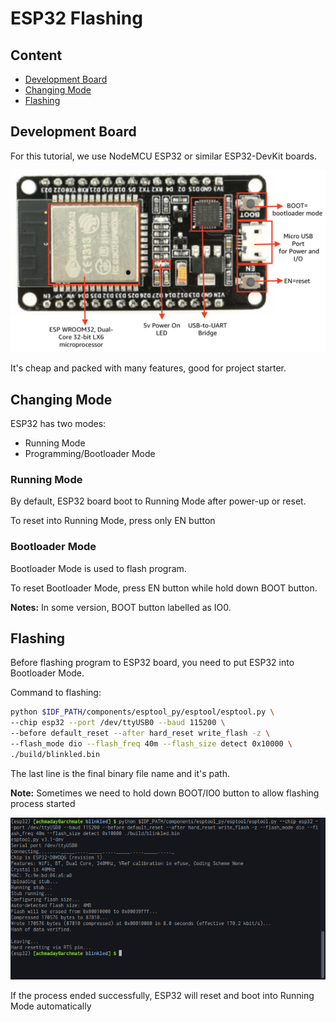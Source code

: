 # ESP32 Flashing

## Content
- [Development Board](https://github.com/mekatronik-achmadi/md_tutorial/blob/master/electronic/tutorials/esp32_flashing.md#development-board)
- [Changing Mode](https://github.com/mekatronik-achmadi/md_tutorial/blob/master/electronic/tutorials/esp32_flashing.md#changing-mode)
- [Flashing](https://github.com/mekatronik-achmadi/md_tutorial/blob/master/electronic/tutorials/esp32_flashing.md#flashing)

## Development Board

For this tutorial, we use NodeMCU ESP32 or similar ESP32-DevKit boards.

![images](images/esp32devkit.png?raw=true)

It's cheap and packed with many features, good for project starter.

## Changing Mode

ESP32 has two modes:
- Running Mode
- Programming/Bootloader Mode

### Running Mode

By default, ESP32 board boot to Running Mode after power-up or reset.

To reset into Running Mode, press only EN button

### Bootloader Mode

Bootloader Mode is used to flash program.

To reset Bootloader Mode, press EN button while hold down BOOT button.

**Notes:** In some version, BOOT button labelled as IO0.

## Flashing

Before flashing program to ESP32 board, you need to put ESP32 into Bootloader Mode.

Command to flashing:

```sh
python $IDF_PATH/components/esptool_py/esptool/esptool.py \
--chip esp32 --port /dev/ttyUSB0 --baud 115200 \
--before default_reset --after hard_reset write_flash -z \
--flash_mode dio --flash_freq 40m --flash_size detect 0x10000 \
./build/blinkled.bin
```

The last line is the final binary file name and it's path.

**Note:** Sometimes we need to hold down BOOT/IO0 button to allow flashing process started

![images](images/esp32flash.png?raw=true)

If the process ended successfully, ESP32 will reset and boot into Running Mode automatically